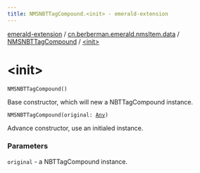```yaml
---
title: NMSNBTTagCompound.<init> - emerald-extension
---
```


[emerald-extension](../../index.html) / [cn.berberman.emerald.nmsItem.data](../index.html) / [NMSNBTTagCompound](index.html) / [&lt;init&gt;](.)

# &lt;init&gt;

`NMSNBTTagCompound()`

Base constructor, which will new a NBTTagCompound instance.

`NMSNBTTagCompound(original: `[`Any`](https://kotlinlang.org/api/latest/jvm/stdlib/kotlin/-any/index.html)`)`

Advance constructor, use an initialed instance.

### Parameters

`original` - a NBTTagCompound instance.
